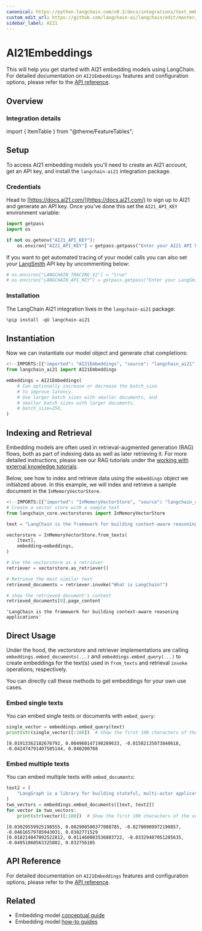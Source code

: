 ```yaml
---
canonical: https://python.langchain.com/v0.2/docs/integrations/text_embedding/ai21/
custom_edit_url: https://github.com/langchain-ai/langchain/edit/master/docs/docs/integrations/text_embedding/ai21.ipynb
sidebar_label: AI21
---
```


# AI21Embeddings

This will help you get started with AI21 embedding models using LangChain. For detailed documentation on `AI21Embeddings` features and configuration options, please refer to the [API reference](https://api.python.langchain.com/en/latest/embeddings/langchain_ai21.embeddings.AI21Embeddings.html).

## Overview
### Integration details

import { ItemTable } from "@theme/FeatureTables";

<ItemTable category="text_embedding" item="AI21" />


## Setup

To access AI21 embedding models you'll need to create an AI21 account, get an API key, and install the `langchain-ai21` integration package.

### Credentials

Head to [https://docs.ai21.com/](https://docs.ai21.com/) to sign up to AI21 and generate an API key. Once you've done this set the `AI21_API_KEY` environment variable:

```python
import getpass
import os

if not os.getenv("AI21_API_KEY"):
    os.environ["AI21_API_KEY"] = getpass.getpass("Enter your AI21 API key: ")
```

If you want to get automated tracing of your model calls you can also set your [LangSmith](https://docs.smith.langchain.com/) API key by uncommenting below:

```python
# os.environ["LANGCHAIN_TRACING_V2"] = "true"
# os.environ["LANGCHAIN_API_KEY"] = getpass.getpass("Enter your LangSmith API key: ")
```

### Installation

The LangChain AI21 integration lives in the `langchain-ai21` package:

```python
%pip install -qU langchain-ai21
```

## Instantiation

Now we can instantiate our model object and generate chat completions:

```python
<!--IMPORTS:[{"imported": "AI21Embeddings", "source": "langchain_ai21", "docs": "https://api.python.langchain.com/en/latest/embeddings/langchain_ai21.embeddings.AI21Embeddings.html", "title": "AI21Embeddings"}]-->
from langchain_ai21 import AI21Embeddings

embeddings = AI21Embeddings(
    # Can optionally increase or decrease the batch_size
    # to improve latency.
    # Use larger batch sizes with smaller documents, and
    # smaller batch sizes with larger documents.
    # batch_size=256,
)
```

## Indexing and Retrieval

Embedding models are often used in retrieval-augmented generation (RAG) flows, both as part of indexing data as well as later retrieving it. For more detailed instructions, please see our RAG tutorials under the [working with external knowledge tutorials](/docs/tutorials/#working-with-external-knowledge).

Below, see how to index and retrieve data using the `embeddings` object we initialized above. In this example, we will index and retrieve a sample document in the `InMemoryVectorStore`.

```python
<!--IMPORTS:[{"imported": "InMemoryVectorStore", "source": "langchain_core.vectorstores", "docs": "https://api.python.langchain.com/en/latest/vectorstores/langchain_core.vectorstores.in_memory.InMemoryVectorStore.html", "title": "AI21Embeddings"}]-->
# Create a vector store with a sample text
from langchain_core.vectorstores import InMemoryVectorStore

text = "LangChain is the framework for building context-aware reasoning applications"

vectorstore = InMemoryVectorStore.from_texts(
    [text],
    embedding=embeddings,
)

# Use the vectorstore as a retriever
retriever = vectorstore.as_retriever()

# Retrieve the most similar text
retrieved_documents = retriever.invoke("What is LangChain?")

# show the retrieved document's content
retrieved_documents[0].page_content
```

```output
'LangChain is the framework for building context-aware reasoning applications'
```

## Direct Usage

Under the hood, the vectorstore and retriever implementations are calling `embeddings.embed_documents(...)` and `embeddings.embed_query(...)` to create embeddings for the text(s) used in `from_texts` and retrieval `invoke` operations, respectively.

You can directly call these methods to get embeddings for your own use cases.

### Embed single texts

You can embed single texts or documents with `embed_query`:

```python
single_vector = embeddings.embed_query(text)
print(str(single_vector)[:100])  # Show the first 100 characters of the vector
```
```output
[0.01913362182676792, 0.004960147198289633, -0.01582135073840618, -0.042474791407585144, 0.040200788
```
### Embed multiple texts

You can embed multiple texts with `embed_documents`:

```python
text2 = (
    "LangGraph is a library for building stateful, multi-actor applications with LLMs"
)
two_vectors = embeddings.embed_documents([text, text2])
for vector in two_vectors:
    print(str(vector)[:100])  # Show the first 100 characters of the vector
```
```output
[0.03029559925198555, 0.002908500377088785, -0.02700909972190857, -0.04616579785943031, 0.0382771529
[0.018214847892522812, 0.011460083536803722, -0.03329407051205635, -0.04951060563325882, 0.032756105
```
## API Reference

For detailed documentation on `AI21Embeddings` features and configuration options, please refer to the [API reference](https://api.python.langchain.com/en/latest/embeddings/langchain_ai21.embeddings.AI21Embeddings.html).

## Related

- Embedding model [conceptual guide](/docs/concepts/#embedding-models)
- Embedding model [how-to guides](/docs/how_to/#embedding-models)